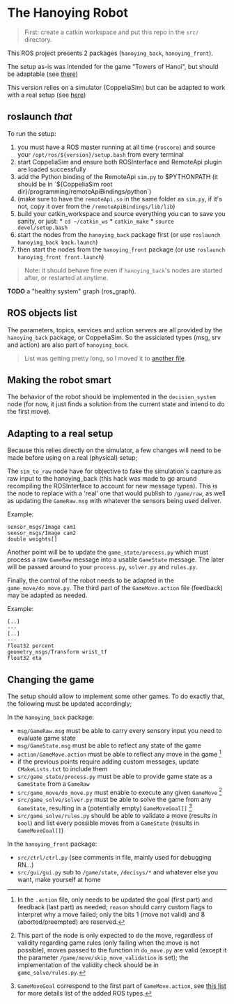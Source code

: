 # The Hanoying Robot

> First: create a catkin workspace and put this repo in the `src/` directory.

This ROS project presents 2 packages (`hanoying_back`, `hanoying_front`).

The setup as-is was intended for the game "Towers of Hanoi", but should be adaptable (see [there](#Changing%20the%20game))

This version relies on a simulator (CoppeliaSim) but can be adapted to work with a real setup (see [here](#Adapting%20to%20a%20real%20setup))

## roslaunch _that_

To run the setup:
  1. you must have a ROS master running at all time (`roscore`) and source your `/opt/ros/${version}/setup.bash` from every terminal
  0. start CoppeliaSim and ensure both ROSInterface and RemoteApi plugin are loaded successfully
  0. add the Python binding of the RemoteApi `sim.py` to $PYTHONPATH (it should be in `${CoppeliaSim root dir}/programming/remoteApiBindings/python`)
  0. (make sure to have the `remoteApi.so` in the same folder as `sim.py`, if it's not, copy it over from the `/remoteApiBindings/lib/lib`)
  0. build your catkin_workspace and source everything you can to save you sanity, or just:
    * `cd ~/catkin_ws`
    * `catkin_make`
    * `source devel/setup.bash`
  0. start the nodes from the `hanoying_back` package first (or use `roslaunch hanoying_back back.launch`)
  0. then start the nodes from the `hanoying_front` package (or use `roslaunch hanoying_front front.launch`)

> Note: it should behave fine even if `hanoying_back`'s nodes are started after, or restarted at anytime.

**TODO** a "healthy system" graph (ros_graph).

## ROS objects list

The parameters, topics, services and action servers are all provided by the `hanoying_back` package, or CoppeliaSim. So the assiciated types (msg, srv and action) are also part of `hanoying_back`.

> List was getting pretty long, so I moved it to [another file](OBJ_LIST.md).

## Making the robot smart

The behavior of the robot should be implemented in the `decision_system` node (for now, it just finds a solution from the current state and intend to do the first move).

## Adapting to a real setup

Because this relies directly on the simulator, a few changes will need to be made before using on a real (physical) setup;

The `sim_to_raw` node have for objective to fake the simulation's capture as raw input to the hanoying_back (this hack was made to go around recompiling the ROSInterface to account for new message types). This is the node to replace with a 'real' one that would publish to `/game/raw`, as well as updating the `GameRaw.msg` with whatever the sensors being used deliver.

Example:
```GameRaw.msg
sensor_msgs/Image cam1
sensor_msgs/Image cam2
double weights[]
```

Another point will be to update the `game_state/process.py` which must process a raw `GameRaw` message into a usable `GameState` message. The later will be passed around to your `process.py`, `solver.py` and `rules.py`.

Finally, the control of the robot needs to be adapted in the `game_move/do_move.py`. The third part of the `GameMove.action` file (feedback) may be adapted as needed.

Example:
```GameMove.action
[..]
---
[..]
---
float32 percent
geometry_msgs/Transform wrist_tf
float32 eta
```

## Changing the game

The setup should allow to implement some other games. To do exactly that, the following must be updated accordingly;

In the `hanoying_back` package:
  - `msg/GameRaw.msg` must be able to carry every sensory input you need to evaluate game state
  - `msg/GameState.msg` must be able to reflect any state of the game
  - `action/GameMove.action` must be able to reflect any move in the game [^1]
  - if the previous points require adding custom messages, update `CMakeLists.txt` to include them
  - `src/game_state/process.py` must be able to provide game state  as a `GameState` from a `GameRaw`
  - `src/game_move/do_move.py` must enable to execute any given `GameMove` [^2]
  - `src/game_solve/solver.py` must be able to solve the game from any `GameState`, resulting in a (potentially empty) `GameMoveGoal[]` [^3]
  - `src/game_solve/rules.py` should be able to validate a move (results in `bool`) and list every possible moves from a `GameState` (results in `GameMoveGoal[]`)

In the `hanoying_front` package:
  - `src/ctrl/ctrl.py` (see comments in file, mainly used for debugging RN...)
  - `src/gui/gui.py` sub to `/game/state`, `/decisys/*` and whatever else you want, make yourself at home

[^1]: In the `.action` file, only needs to be updated the goal (first part) and feedback (last part) as needed; `reason` should carry custom flags to interpret why a move failed; only the bits 1 (move not valid) and 8 (aborted/preempted) are reserved.

[^2]: This part of the node is only expected to do the move, regardless of validity regarding game rules (only failing when the move is not possible), moves passed to the function in `do_move.py` are valid (except it the parameter `/game/move/skip_move_validation` is set); the implementation of the validity check should be in `game_solve/rules.py`.

[^3]: `GameMoveGoal` correspond to the first part of `GameMove.action`, see [this list](OBJ_LIST.md#Types) for more details list of the added ROS types.
